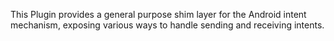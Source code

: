 This Plugin provides a general purpose shim layer for the Android intent mechanism, exposing various ways to handle sending and receiving intents.
